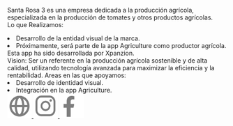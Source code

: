 <span class="font-bold text-start text-xl">Santa Rosa 3</span><span class="font-light text-start text-xl"> es una empresa dedicada a la producción agrícola, especializada en la producción de tomates y otros productos agrícolas.
 <br> <span class="font-bold text-xl">Lo que Realizamos:</span>
</span> 
<li class="font-light text-start text-xl">Desarrollo de la entidad visual de la marca.</li><li class="font-light text-start text-xl">Próximamente, será parte de la app Agriculture como productor agrícola. Esta app ha sido desarrollada por Xpanzion.</li>
<!-- VISION -->
<span class="font-semibold text-start text-xl"> Vision:</span>
<span class="font-light text-start text-xl">Ser un referente en la producción agrícola sostenible y de alta calidad, utilizando tecnología avanzada para maximizar la eficiencia y la rentabilidad.</span> 
<!-- AREAS DE TRABAJO -->
<span class="font-semibold text-start text-xl"> Areas en las que apoyamos:</span>
<li class="font-light text-start text-xl">Desarrollo de identidad visual.</li><li class="font-light text-start text-xl">Integración en la app Agriculture.</li>
<div class="flex justify-items-center w-5/12 py-5 gap-0">
<a href=""><img src="/src/assets/images/iconos-links/icon-web.png" alt=""style="width:56px; height:56px">
</a>
<a href=""><img src="/src/assets/images/iconos-links/icon-ig.png" alt="" style="width:56px; height:56px">
</a>
<a href=""><img src="/src/assets/images/iconos-links/icon-fb.png" alt="" style="width:56px; height:56px">
</a>
</div>